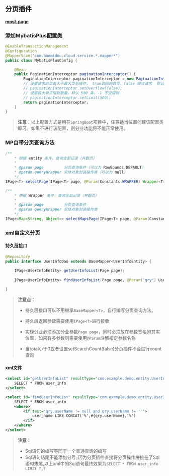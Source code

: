 ## 分页插件
[**mpsl-page**](https://gitee.com/StreamSlience/mybatis-plus-simple-learn/tree/feature-1.0.0/StreamSlience/mpsl-page)
### 添加MybatisPlus配置类

```java
@EnableTransactionManagement
@Configuration
@MapperScan("com.baomidou.cloud.service.*.mapper*")
public class MybatisPlusConfig {

    @Bean
    public PaginationInterceptor paginationInterceptor() {
        PaginationInterceptor paginationInterceptor = new PaginationInterceptor();
        // 设置请求的页面大于最大页后操作， true调回到首页，false 继续请求  默认false
        // paginationInterceptor.setOverflow(false);
        // 设置最大单页限制数量，默认 500 条，-1 不受限制
        // paginationInterceptor.setLimit(500);
        return paginationInterceptor;
    }
}
```

> **注意**：以上配置方式是用在`SpringBoot`项目中，任意适当位置创建该配置类即可。如果不进行该配置，则分业功能将不能正常使用。



### MP自带分页查询方法

```java
/**
    * 根据 entity 条件，查询全部记录（并翻页）
    *
    * @param page         分页查询条件（可以为 RowBounds.DEFAULT）
    * @param queryWrapper 实体对象封装操作类（可以为 null）
    */
IPage<T> selectPage(IPage<T> page, @Param(Constants.WRAPPER) Wrapper<T> queryWrapper);

/**
    * 根据 Wrapper 条件，查询全部记录（并翻页）
    *
    * @param page         分页查询条件
    * @param queryWrapper 实体对象封装操作类
    */
IPage<Map<String, Object>> selectMapsPage(IPage<T> page, @Param(Constants.WRAPPER) Wrapper<T> queryWrapper);
```



### xml自定义分页

#### 持久层接口

```java
@Repository
public interface UserInfoDao extends BaseMapper<UserInfoEntity> {

    IPage<UserInfoEntity> getUserInfoList(Page page);
    
    IPage<UserInfoEntity> findUserInfoList(Page page, @Param("qry") UserInfoQry qry);
    
}
```

> **注意点**：
>
> - 持久层接口可以不用继承`BaseMapper<T>`，自行编写分页查询方法。
>
> - 持久层返回参数需要使用`IPage<T>`进行接收
> - 实现分业必须添加分业参数`Page page`，同时必须放在参数签名的其实位置，如果有多参数则需要使用`@Param`注解指定参数名称
> - 当total小于0或者设置setSearchCount(false)分页插件不会进行count查询

#### xml文件

```xml
<select id="getUserInfoList" resultType="com.example.demo.entity.UserInfoEntity">
    SELECT * FROM user_info
</select>

<select id="findUserInfoList" resultType="com.example.demo.entity.UserInfoEntity">
    SELECT * FROM user_info 
    <where>
    	<if test="qry.userName != null and qry.userName != ''">
        	user_name LIKE CONCAT('%',#{qry.userName},'%')
        </if>
    </where>
</select>
```

> **注意**：
>
> - Sql语句的编写等同于一个普通查询的编写
> - Sql语句结尾不能添加分号`;`因为分页插件直接将分页操作拼接在了Sql语句末尾,以上xml中的Sql语句最终效果为`SELECT * FROM user_info LIMIT ?,?`





